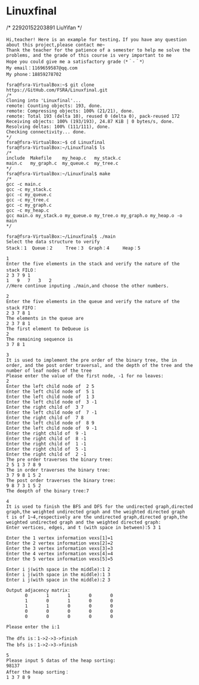 # Linuxfinal
/* 22920152203891 LiuYifan */

    Hi,teacher! Here is an example for testing，If you have any question about this project,please contact me~ 
    Thank the teacher for the patience of a semester to help me solve the problems, and the grade of this course is very important to me
    Hope you could give me a satisfactory grade（*＾-＾*）
    My email：1169659587@qq.com
    My phone：18859278702
  
    fsra@fsra-VirtualBox:~$ git clone https://GitHub.com/FSRA/Linuxfinal.git
    /*
    Cloning into 'Linuxfinal'...
    remote: Counting objects: 193, done.
    remote: Compressing objects: 100% (21/21), done.
    remote: Total 193 (delta 10), reused 0 (delta 0), pack-reused 172
    Receiving objects: 100% (193/193), 24.87 KiB | 0 bytes/s, done.
    Resolving deltas: 100% (111/111), done.
    Checking connectivity... done.
    */
    fsra@fsra-VirtualBox:~$ cd Linuxfinal
    fsra@fsra-VirtualBox:~/Linuxfinal$ ls
    /*
    include  Makefile    my_heap.c   my_stack.c
    main.c   my_graph.c  my_queue.c  my_tree.c
    */
    fsra@fsra-VirtualBox:~/Linuxfinal$ make
    /*
    gcc -c main.c
    gcc -c my_stack.c
    gcc -c my_queue.c
    gcc -c my_tree.c
    gcc -c my_graph.c
    gcc -c my_heap.c
    gcc main.o my_stack.o my_queue.o my_tree.o my_graph.o my_heap.o -o main
    */

    fsra@fsra-VirtualBox:~/Linuxfinal$ ./main
    Select the data structure to verify
    Stack：1	 Queue：2	 Tree：3	 Graph：4	 Heap：5
    
    1 
    Enter the five elements in the stack and verify the nature of the stack FILO：
    2 3 7 9 1
    1	9	7	3	2	
    //Here continue inputing ./main,and choose the other numbers.
    
    2
    Enter the five elements in the queue and verify the nature of the stack FIFO：
    2 3 7 8 1
    The elements in the queue are
    2 3 7 8 1 
    The first element to DeQueue is
    2
    The remaining sequence is
    3 7 8 1
    
    3
    It is used to implement the pre order of the binary tree, the in order, and the post order traversal, and the depth of the tree and the number of leaf nodes of the tree
    Please enter the value of the first node, -1 for no leaves:
    2
    Enter the left child node of  2 5
    Enter the left child node of  5 1
    Enter the left child node of  1 3
    Enter the left child node of  3 -1
    Enter the right child of  3 7
    Enter the left child node of  7 -1
    Enter the right child of  7 8
    Enter the left child node of  8 9
    Enter the left child node of  9 -1
    Enter the right child of  9 -1
    Enter the right child of  8 -1
    Enter the right child of  1 -1
    Enter the right child of  5 -1
    Enter the right child of  2 -1
    The pre order traverses the binary tree:
    2 5 1 3 7 8 9 
    The in order traverses the binary tree:
    3 7 9 8 1 5 2 
    The post order traverses the binary tree:
    9 8 7 3 1 5 2 
    The deepth of the binary tree:7
    
    4
    It is used to finish the BFS and DFS for the undirected graph,directed graph,the weighted undirected graph and the weighted directed graph
    t is of 1~4,respectively are the undirected graph,directed graph,the weighted undirected graph and the weighted directed graph:
    Enter vertices, edges, and t (with space in between):5 3 1

    Enter the 1 vertex information vexs[1]=1
    Enter the 2 vertex information vexs[2]=2
    Enter the 3 vertex information vexs[3]=3
    Enter the 4 vertex information vexs[4]=4
    Enter the 5 vertex information vexs[5]=5

    Enter i j(with space in the middle):1 2
    Enter i j(with space in the middle):1 3
    Enter i j(with space in the middle):2 3

    Output adjacency matrix:
           0       1       1       0       0
           1       0       1       0       0
           1       1       0       0       0
           0       0       0       0       0
           0       0       0       0       0

    Please enter the i:1

    The dfs is：1->2->3->finish
    The bfs is：1->2->3->finish
    
    5
    Please input 5 datas of the heap sorting:
    98137
    After the heap sorting：
    1 3 7 8 9 

